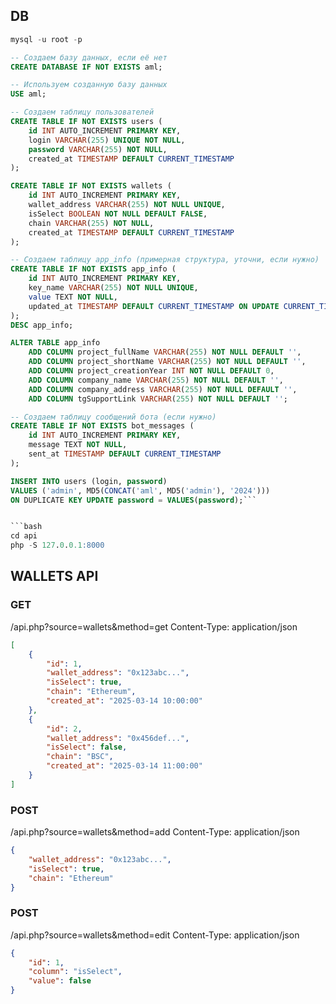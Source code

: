 <!-- @format -->

## DB

````sql
mysql -u root -p

-- Создаем базу данных, если её нет
CREATE DATABASE IF NOT EXISTS aml;

-- Используем созданную базу данных
USE aml;

-- Создаем таблицу пользователей
CREATE TABLE IF NOT EXISTS users (
    id INT AUTO_INCREMENT PRIMARY KEY,
    login VARCHAR(255) UNIQUE NOT NULL,
    password VARCHAR(255) NOT NULL,
    created_at TIMESTAMP DEFAULT CURRENT_TIMESTAMP
);

CREATE TABLE IF NOT EXISTS wallets (
    id INT AUTO_INCREMENT PRIMARY KEY,
    wallet_address VARCHAR(255) NOT NULL UNIQUE,
    isSelect BOOLEAN NOT NULL DEFAULT FALSE,
    chain VARCHAR(255) NOT NULL,
    created_at TIMESTAMP DEFAULT CURRENT_TIMESTAMP
);

-- Создаем таблицу app_info (примерная структура, уточни, если нужно)
CREATE TABLE IF NOT EXISTS app_info (
    id INT AUTO_INCREMENT PRIMARY KEY,
    key_name VARCHAR(255) NOT NULL UNIQUE,
    value TEXT NOT NULL,
    updated_at TIMESTAMP DEFAULT CURRENT_TIMESTAMP ON UPDATE CURRENT_TIMESTAMP
);
DESC app_info;

ALTER TABLE app_info
    ADD COLUMN project_fullName VARCHAR(255) NOT NULL DEFAULT '',
    ADD COLUMN project_shortName VARCHAR(255) NOT NULL DEFAULT '',
    ADD COLUMN project_creationYear INT NOT NULL DEFAULT 0,
    ADD COLUMN company_name VARCHAR(255) NOT NULL DEFAULT '',
    ADD COLUMN company_address VARCHAR(255) NOT NULL DEFAULT '',
    ADD COLUMN tgSupportLink VARCHAR(255) NOT NULL DEFAULT '';

-- Создаем таблицу сообщений бота (если нужно)
CREATE TABLE IF NOT EXISTS bot_messages (
    id INT AUTO_INCREMENT PRIMARY KEY,
    message TEXT NOT NULL,
    sent_at TIMESTAMP DEFAULT CURRENT_TIMESTAMP
);

INSERT INTO users (login, password)
VALUES ('admin', MD5(CONCAT('aml', MD5('admin'), '2024')))
ON DUPLICATE KEY UPDATE password = VALUES(password);```


```bash
cd api
php -S 127.0.0.1:8000
````

## WALLETS API

### GET

/api.php?source=wallets&method=get Content-Type: application/json

```json
[
    {
        "id": 1,
        "wallet_address": "0x123abc...",
        "isSelect": true,
        "chain": "Ethereum",
        "created_at": "2025-03-14 10:00:00"
    },
    {
        "id": 2,
        "wallet_address": "0x456def...",
        "isSelect": false,
        "chain": "BSC",
        "created_at": "2025-03-14 11:00:00"
    }
]
```

### POST

/api.php?source=wallets&method=add Content-Type: application/json

```json
{
    "wallet_address": "0x123abc...",
    "isSelect": true,
    "chain": "Ethereum"
}
```

### POST

/api.php?source=wallets&method=edit Content-Type: application/json

```json
{
    "id": 1,
    "column": "isSelect",
    "value": false
}
```
